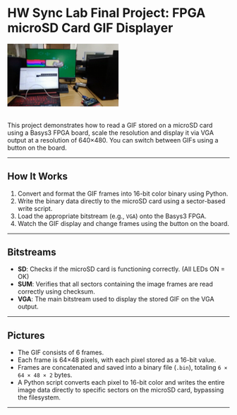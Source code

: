 # HW Sync Lab Final Project: FPGA microSD Card GIF Displayer

<img alt="Preview" title="Preview" src="preview.gif" width="50%"/> 
<br> <br>

This project demonstrates how to read a GIF stored on a microSD card using a Basys3 FPGA board, scale the resolution and display it via VGA output at a resolution of 640×480. You can switch between GIFs using a button on the board.

---

## How It Works

1. Convert and format the GIF frames into 16-bit color binary using Python.
2. Write the binary data directly to the microSD card using a sector-based write script.
3. Load the appropriate bitstream (e.g., `VGA`) onto the Basys3 FPGA.
4. Watch the GIF display and change frames using the button on the board.

---

## Bitstreams

* **SD**: Checks if the microSD card is functioning correctly. (All LEDs ON = OK)
* **SUM**: Verifies that all sectors containing the image frames are read correctly using checksum.
* **VGA**: The main bitstream used to display the stored GIF on the VGA output.

---

## Pictures

* The GIF consists of 6 frames.
* Each frame is 64×48 pixels, with each pixel stored as a 16-bit value.
* Frames are concatenated and saved into a binary file (`.bin`), totaling `6 × 64 × 48 × 2` bytes.
* A Python script converts each pixel to 16-bit color and writes the entire image data directly to specific sectors on the microSD card, bypassing the filesystem.

---
